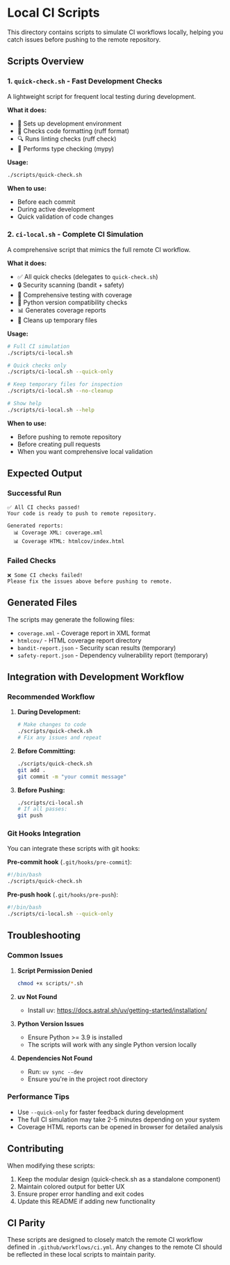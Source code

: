 # Local CI Scripts

This directory contains scripts to simulate CI workflows locally, helping you catch issues before pushing to the remote repository.

## Scripts Overview

### 1. `quick-check.sh` - Fast Development Checks

A lightweight script for frequent local testing during development.

**What it does:**
- 🔧 Sets up development environment
- 📝 Checks code formatting (ruff format)
- 🔍 Runs linting checks (ruff check)
- 🎯 Performs type checking (mypy)

**Usage:**
```bash
./scripts/quick-check.sh
```

**When to use:**
- Before each commit
- During active development
- Quick validation of code changes

### 2. `ci-local.sh` - Complete CI Simulation

A comprehensive script that mimics the full remote CI workflow.

**What it does:**
- ✅ All quick checks (delegates to `quick-check.sh`)
- 🔒 Security scanning (bandit + safety)
- 🧪 Comprehensive testing with coverage
- 🐍 Python version compatibility checks
- 📊 Generates coverage reports
- 🧹 Cleans up temporary files

**Usage:**
```bash
# Full CI simulation
./scripts/ci-local.sh

# Quick checks only
./scripts/ci-local.sh --quick-only

# Keep temporary files for inspection
./scripts/ci-local.sh --no-cleanup

# Show help
./scripts/ci-local.sh --help
```

**When to use:**
- Before pushing to remote repository
- Before creating pull requests
- When you want comprehensive local validation

## Expected Output

### Successful Run
```
✅ All CI checks passed!
Your code is ready to push to remote repository.

Generated reports:
  📊 Coverage XML: coverage.xml
  📊 Coverage HTML: htmlcov/index.html
```

### Failed Checks
```
❌ Some CI checks failed!
Please fix the issues above before pushing to remote.
```

## Generated Files

The scripts may generate the following files:

- `coverage.xml` - Coverage report in XML format
- `htmlcov/` - HTML coverage report directory
- `bandit-report.json` - Security scan results (temporary)
- `safety-report.json` - Dependency vulnerability report (temporary)

## Integration with Development Workflow

### Recommended Workflow

1. **During Development:**
   ```bash
   # Make changes to code
   ./scripts/quick-check.sh
   # Fix any issues and repeat
   ```

2. **Before Committing:**
   ```bash
   ./scripts/quick-check.sh
   git add .
   git commit -m "your commit message"
   ```

3. **Before Pushing:**
   ```bash
   ./scripts/ci-local.sh
   # If all passes:
   git push
   ```

### Git Hooks Integration

You can integrate these scripts with git hooks:

**Pre-commit hook** (`.git/hooks/pre-commit`):
```bash
#!/bin/bash
./scripts/quick-check.sh
```

**Pre-push hook** (`.git/hooks/pre-push`):
```bash
#!/bin/bash
./scripts/ci-local.sh --quick-only
```

## Troubleshooting

### Common Issues

1. **Script Permission Denied**
   ```bash
   chmod +x scripts/*.sh
   ```

2. **uv Not Found**
   - Install uv: https://docs.astral.sh/uv/getting-started/installation/

3. **Python Version Issues**
   - Ensure Python >= 3.9 is installed
   - The scripts will work with any single Python version locally

4. **Dependencies Not Found**
   - Run: `uv sync --dev`
   - Ensure you're in the project root directory

### Performance Tips

- Use `--quick-only` for faster feedback during development
- The full CI simulation may take 2-5 minutes depending on your system
- Coverage HTML reports can be opened in browser for detailed analysis

## Contributing

When modifying these scripts:

1. Keep the modular design (quick-check.sh as a standalone component)
2. Maintain colored output for better UX
3. Ensure proper error handling and exit codes
4. Update this README if adding new functionality

## CI Parity

These scripts are designed to closely match the remote CI workflow defined in `.github/workflows/ci.yml`. Any changes to the remote CI should be reflected in these local scripts to maintain parity.
